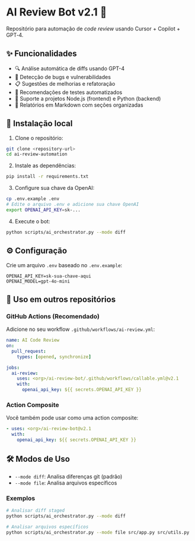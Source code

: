 # AI Review Bot v2.1 🤖

Repositório para automação de *code review* usando Cursor + Copilot + GPT‑4.

## ✨ Funcionalidades

- 🔍 Análise automática de diffs usando GPT-4
- 🐛 Detecção de bugs e vulnerabilidades
- 📋 Sugestões de melhorias e refatoração
- 🧪 Recomendações de testes automatizados
- 🔄 Suporte a projetos Node.js (frontend) e Python (backend)
- 📝 Relatórios em Markdown com seções organizadas

## 🚀 Instalação local

1. Clone o repositório:

```bash
git clone <repository-url>
cd ai-review-automation
```

2. Instale as dependências:

```bash
pip install -r requirements.txt
```

3. Configure sua chave da OpenAI:

```bash
cp .env.example .env
# Edite o arquivo .env e adicione sua chave OpenAI
export OPENAI_API_KEY=sk-...
```

4. Execute o bot:

```bash
python scripts/ai_orchestrator.py --mode diff
```

## ⚙️ Configuração

Crie um arquivo `.env` baseado no `.env.example`:

```env
OPENAI_API_KEY=sk-sua-chave-aqui
OPENAI_MODEL=gpt-4o-mini
```

## 📖 Uso em outros repositórios

### GitHub Actions (Recomendado)

Adicione no seu workflow `.github/workflows/ai-review.yml`:

```yaml
name: AI Code Review
on:
  pull_request:
    types: [opened, synchronize]

jobs:
  ai-review:
    uses: <org>/ai-review-bot/.github/workflows/callable.yml@v2.1
    with:
      openai_api_key: ${{ secrets.OPENAI_API_KEY }}
```

### Action Composite

Você também pode usar como uma action composite:

```yaml
- uses: <org>/ai-review-bot@v2.1
  with:
    openai_api_key: ${{ secrets.OPENAI_API_KEY }}
```

## 🛠️ Modos de Uso

- `--mode diff`: Analisa diferenças git (padrão)
- `--mode file`: Analisa arquivos específicos

### Exemplos

```bash
# Analisar diff staged
python scripts/ai_orchestrator.py --mode diff

# Analisar arquivos específicos
python scripts/ai_orchestrator.py --mode file src/app.py src/utils.py
```
